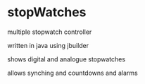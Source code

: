 stopWatches
===========

multiple stopwatch controller

written in java using jbuilder

shows digital and analogue stopwatches

allows synching and countdowns and alarms
